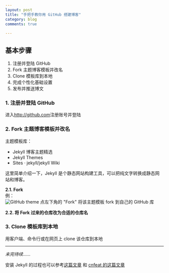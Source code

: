 ```yaml
---
layout: post  
title: "手把手教你用 GitHub 搭建博客"  
category: blog  
comments: true 
 
---
```

<script>
  (function(i,s,o,g,r,a,m){i['GoogleAnalyticsObject']=r;i[r]=i[r]||function(){
  (i[r].q=i[r].q||[]).push(arguments)},i[r].l=1*new Date();a=s.createElement(o),
  m=s.getElementsByTagName(o)[0];a.async=1;a.src=g;m.parentNode.insertBefore(a,m)
  })(window,document,'script','//www.google-analytics.com/analytics.js','ga');

  ga('create', 'UA-70318521-1', 'auto');
  ga('send', 'pageview');

</script>

## 基本步骤
1. 注册并登陆 GitHub  
2. Fork 主题博客模板并改名  
3. Clone 模板库到本地  
4. 完成个性化基础设置  
5. 发布并推送博文  

### 1. 注册并登陆 GitHub 
进入<http://github.com>注册账号并登陆  

### 2. Fork 主题博客模板并改名
主题模板库：  
- Jekyll 博客主题精选  
- Jekyll Themes  
- Sites · jekyll/jekyll Wiki  

这里简单介绍一下，Jekyll 是个静态网站构建工具，可以把纯文字转换成静态网站和博客。

**2.1. Fork**  
例：  
![GitHub theme](http://i.imgur.com/1ZOBBFD.png?1)
点左下角的 "Fork" 将该主题模板 fork 到自己的 GitHub 库  

**2.2. 将 Fork 过来的仓库改为合适的仓库名**   

### 3. Clone 模板库到本地  
用客户端、命令行或在网页上 clone 该仓库到本地  

-----

*未完待续……*

安装 Jekyll 的过程也可以参考[这篇文章](https://blog.csdn.net/tyyytcj/article/details/80880018) 和 [cnfeat 的这篇文章](https://www.zhihu.com/question/20463581)
